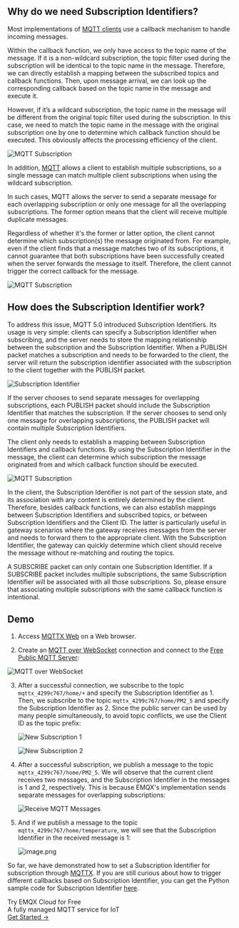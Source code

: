 ## Why do we need Subscription Identifiers?

Most implementations of [MQTT clients](https://www.emqx.com/en/mqtt-client-sdk) use a callback mechanism to handle incoming messages.

Within the callback function, we only have access to the topic name of the message. If it is a non-wildcard subscription, the topic filter used during the subscription will be identical to the topic name in the message. Therefore, we can directly establish a mapping between the subscribed topics and callback functions. Then, upon message arrival, we can look up the corresponding callback based on the topic name in the message and execute it.

However, if it’s a wildcard subscription, the topic name in the message will be different from the original topic filter used during the subscription. In this case, we need to match the topic name in the message with the original subscription one by one to determine which callback function should be executed. This obviously affects the processing efficiency of the client.

![MQTT Subscription](https://assets.emqx.com/images/5b3b24a4406e4d342355138f90dd438b.png)

In addition, [MQTT](https://www.emqx.com/en/blog/the-easiest-guide-to-getting-started-with-mqtt) allows a client to establish multiple subscriptions, so a single message can match multiple client subscriptions when using the wildcard subscription.

In such cases, MQTT allows the server to send a separate message for each overlapping subscription or only one message for all the overlapping subscriptions. The former option means that the client will receive multiple duplicate messages.

Regardless of whether it's the former or latter option, the client cannot determine which subscription(s) the message originated from. For example, even if the client finds that a message matches two of its subscriptions, it cannot guarantee that both subscriptions have been successfully created when the server forwards the message to itself. Therefore, the client cannot trigger the correct callback for the message.

![MQTT Subscription](https://assets.emqx.com/images/3a86d62e52c9bfcef85ba590d14c4a19.png)


## How does the Subscription Identifier work?

To address this issue, MQTT 5.0 introduced Subscription Identifiers. Its usage is very simple: clients can specify a Subscription Identifier when subscribing, and the server needs to store the mapping relationship between the subscription and the Subscription Identifier. When a PUBLISH packet matches a subscription and needs to be forwarded to the client, the server will return the subscription identifier associated with the subscription to the client together with the PUBLISH packet.

![Subscription Identifier](https://assets.emqx.com/images/f9f1cf19de90a4e03647dbe52d69f7e7.png)

If the server chooses to send separate messages for overlapping subscriptions, each PUBLISH packet should include the Subscription Identifier that matches the subscription. If the server chooses to send only one message for overlapping subscriptions, the PUBLISH packet will contain multiple Subscription Identifiers.

The client only needs to establish a mapping between Subscription Identifiers and callback functions. By using the Subscription Identifier in the message, the client can determine which subscription the message originated from and which callback function should be executed.

![MQTT Subscription](https://assets.emqx.com/images/7ba966d802c9ee39683870366f5fd7c7.png)

In the client, the Subscription Identifier is not part of the session state, and its association with any content is entirely determined by the client. Therefore, besides callback functions, we can also establish mappings between Subscription Identifiers and subscribed topics, or between Subscription Identifiers and the Client ID. The latter is particularly useful in gateway scenarios where the gateway receives messages from the server and needs to forward them to the appropriate client. With the Subscription Identifier, the gateway can quickly determine which client should receive the message without re-matching and routing the topics.

A SUBSCRIBE packet can only contain one Subscription Identifier. If a SUBSCRIBE packet includes multiple subscriptions, the same Subscription Identifier will be associated with all those subscriptions. So, please ensure that associating multiple subscriptions with the same callback function is intentional.

## Demo

1. Access [MQTTX Web](http://mqtt-client.emqx.com/) on a Web browser.

2.  Create an [MQTT over WebSocket](https://www.emqx.com/en/blog/connect-to-mqtt-broker-with-websocket) connection and connect to the [Free Public MQTT Server](https://www.emqx.com/en/mqtt/public-mqtt5-broker):

   ![MQTT over WebSocket](https://assets.emqx.com/images/e1c10cbd018d0742f21f3b371ec89c6a.png)

3. After a successful connection, we subscribe to the topic `mqttx_4299c767/home/+` and specify the Subscription Identifier as 1. Then, we subscribe to the topic `mqttx_4299c767/home/PM2_5` and specify the Subscription Identifier as 2. Since the public server can be used by many people simultaneously, to avoid topic conflicts, we use the Client ID as the topic prefix:

   ![New Subscription 1](https://assets.emqx.com/images/f3c0aed851e02f20aae69cf100b167d6.png)

   ![New Subscription 2](https://assets.emqx.com/images/212728b6ae71b5baf73a860f75d4545a.png)

4. After a successful subscription, we publish a message to the topic `mqttx_4299c767/home/PM2_5`. We will observe that the current client receives two messages, and the Subscription Identifier in the messages is 1 and 2, respectively. This is because EMQX's implementation sends separate messages for overlapping subscriptions:

   ![Receive MQTT Messages](https://assets.emqx.com/images/fd38994dea83422bb31a85b5c14711b1.png)

5. And if we publish a message to the topic `mqttx_4299c767/home/temperature`, we will see that the Subscription Identifier in the received message is 1:

   ![image.png](https://assets.emqx.com/images/f0a2dba909a1efa8fab0b07ea961a959.png)

So far, we have demonstrated how to set a Subscription Identifier for subscription through [MQTTX](https://mqttx.app/). If you are still curious about how to trigger different callbacks based on Subscription Identifier, you can get the Python sample code for Subscription Identifier [here](https://github.com/emqx/MQTT-Feature-Examples).



<section class="promotion">
    <div>
        Try EMQX Cloud for Free
        <div class="is-size-14 is-text-normal has-text-weight-normal">A fully managed MQTT service for IoT</div>
    </div>
    <a href="https://accounts.emqx.com/signup?continue=https://cloud-intl.emqx.com/console/deployments/0?oper=new" class="button is-gradient px-5">Get Started →</a>
</section>
